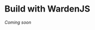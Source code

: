 ﻿---
sidebar_position: 3
---

# Build with WardenJS

*Coming soon*

<!---

- An overview of functions related to different modules
- Implement spaces, implement keychains, etc.

**Note:** In this section, we'll show how to use WardenJS using SpaceWard as an example.

--->